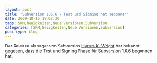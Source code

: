 ```yaml
---
layout: post
title: "Subversion 1.6.6 - Test und Signing hat begonnen"
date: 2009-10-15 19:02:30
tags: SKM,Neuigkeiten,Neue Versionen,Subversion
categories: [SKM,Neuigkeiten,Neue Versionen,Subversion]
post-type: blog
---
```

Der Release Manager von Subversion <a href="http://www.nabble.com/1.6.6-up-for-signing-testing-td25911900.html">Hyrum K. Wright</a> hat bekannt gegeben, dass die Test und Signing Phase für Subversion 1.6.6 begonnen hat.
